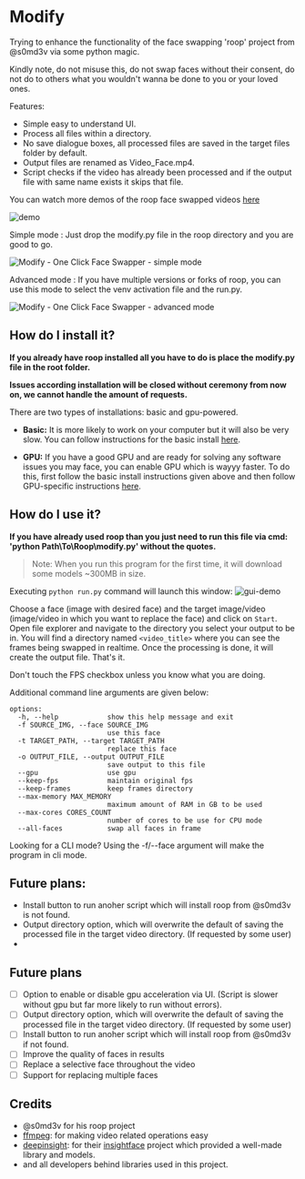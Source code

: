 # Modify
Trying to enhance the functionality of the face swapping 'roop' project from @s0md3v via some python magic.

Kindly note, do not misuse this, do not swap faces without their consent, do not do to others what you wouldn't wanna be done to you or your loved ones. 

Features:
- Simple easy to understand UI.
- Process all files within a directory.
- No save dialogue boxes, all processed files are saved in the target files folder by default.
- Output files are renamed as Video_Face.mp4.
- Script checks if the video has already been processed and if the output file with same name exists it skips that file.

You can watch more demos of the roop face swapped videos [here](https://drive.google.com/drive/folders/1KHv8n_rd3Lcr2v7jBq1yPSTWM554Gq8e)

![demo](https://github.com/Aditya-A-Sharma/Modify/assets/110774846/00165ec2-5fb0-4499-83d5-d7938cc4fa82)

Simple mode : Just drop the modify.py file in the roop directory and you are good to go.

![Modify - One Click Face Swapper - simple mode](https://github.com/Aditya-A-Sharma/Modify/assets/110774846/22a6013e-916e-4ade-98e2-2f26efc1f2e3)


Advanced mode : If you have multiple versions or forks of roop, you can use this mode to select the venv activation file and the run.py. 

![Modify - One Click Face Swapper - advanced mode](https://github.com/Aditya-A-Sharma/Modify/assets/110774846/23540a05-40c8-432d-9d9c-cd2f3d6f4fd7)


## How do I install it?

**If you already have roop installed all you have to do is place the modify.py file in the root folder.** 

**Issues according installation will be closed without ceremony from now on, we cannot handle the amount of requests.**

There are two types of installations: basic and gpu-powered.

- **Basic:** It is more likely to work on your computer but it will also be very slow. You can follow instructions for the basic install [here](https://github.com/s0md3v/roop/wiki/1.-Installation).

- **GPU:** If you have a good GPU and are ready for solving any software issues you may face, you can enable GPU which is wayyy faster. To do this, first follow the basic install instructions given above and then follow GPU-specific instructions [here](https://github.com/s0md3v/roop/wiki/2.-GPU-Acceleration).

## How do I use it?

**If you have already used roop than you just need to run this file via cmd: 'python Path\To\Roop\modify.py'  without the quotes.** 

> Note: When you run this program for the first time, it will download some models ~300MB in size.

Executing `python run.py` command will launch this window:
![gui-demo](gui-demo.png)

Choose a face (image with desired face) and the target image/video (image/video in which you want to replace the face) and click on `Start`. Open file explorer and navigate to the directory you select your output to be in. You will find a directory named `<video_title>` where you can see the frames being swapped in realtime. Once the processing is done, it will create the output file. That's it.

Don't touch the FPS checkbox unless you know what you are doing.

Additional command line arguments are given below:

```
options:
  -h, --help            show this help message and exit
  -f SOURCE_IMG, --face SOURCE_IMG
                        use this face
  -t TARGET_PATH, --target TARGET_PATH
                        replace this face
  -o OUTPUT_FILE, --output OUTPUT_FILE
                        save output to this file
  --gpu                 use gpu
  --keep-fps            maintain original fps
  --keep-frames         keep frames directory
  --max-memory MAX_MEMORY
                        maximum amount of RAM in GB to be used
  --max-cores CORES_COUNT
                        number of cores to be use for CPU mode
  --all-faces           swap all faces in frame
```

Looking for a CLI mode? Using the -f/--face argument will make the program in cli mode.

Future plans:
- 
- Install button to run anoher script which will install roop from @s0md3v is not found.
- Output directory option, which will overwrite the default of saving the processed file in the target video directory. (If requested by some user)
- 
## Future plans
- [ ] Option to enable or disable gpu acceleration via UI. (Script is slower without gpu but far more likely to run without errors).
- [ ] Output directory option, which will overwrite the default of saving the processed file in the target video directory. (If requested by some user)
- [ ] Install button to run anoher script which will install roop from @s0md3v if not found.
- [ ] Improve the quality of faces in results
- [ ] Replace a selective face throughout the video
- [ ] Support for replacing multiple faces

## Credits
- @s0md3v for his roop project
- [ffmpeg](https://ffmpeg.org/): for making video related operations easy
- [deepinsight](https://github.com/deepinsight): for their [insightface](https://github.com/deepinsight/insightface) project which provided a well-made library and models.
- and all developers behind libraries used in this project.
